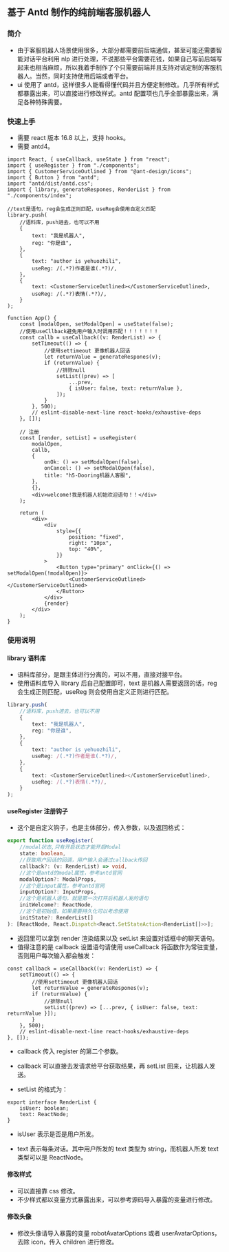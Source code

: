 ## 基于 Antd 制作的纯前端客服机器人

### 简介

-   由于客服机器人场景使用很多，大部分都需要前后端通信，甚至可能还需要智能对话平台利用 nlp 进行处理，不说那些平台需要花钱，如果自己写前后端写起来也相当麻烦，所以我着手制作了个只需要前端并且支持对话定制的客服机器人。当然，同时支持使用后端或者平台。
-   ui 使用了 antd，这样很多人能看得懂代码并且方便定制修改。几乎所有样式都暴露出来，可以直接进行修改样式。antd 配置项也几乎全部暴露出来，满足各种特殊需要。

### 快速上手

-   需要 react 版本 16.8 以上，支持 hooks。
-   需要 antd4。

```tsx
import React, { useCallback, useState } from "react";
import { useRegister } from "./components";
import { CustomerServiceOutlined } from "@ant-design/icons";
import { Button } from "antd";
import "antd/dist/antd.css";
import { library, generateRespones, RenderList } from "./components/index";

//text是语句，reg会生成正则匹配，useReg会使用自定义匹配
library.push(
	//语料库，push进去，也可以不用
	{
		text: "我是机器人",
		reg: "你是谁",
	},
	{
		text: "author is yehuozhili",
		useReg: /(.*?)作者是谁(.*?)/,
	},
	{
		text: <CustomerServiceOutlined></CustomerServiceOutlined>,
		useReg: /(.*?)表情(.*?)/,
	}
);

function App() {
	const [modalOpen, setModalOpen] = useState(false);
	//使用useCllback避免用户输入时调用匹配！！！！！！！
	const callb = useCallback((v: RenderList) => {
		setTimeout(() => {
			//使用settimeout 更像机器人回话
			let returnValue = generateRespones(v);
			if (returnValue) {
				//排除null
				setList((prev) => [
					...prev,
					{ isUser: false, text: returnValue },
				]);
			}
		}, 500);
		// eslint-disable-next-line react-hooks/exhaustive-deps
	}, []);

	// 注册
	const [render, setList] = useRegister(
		modalOpen,
		callb,
		{
			onOk: () => setModalOpen(false),
			onCancel: () => setModalOpen(false),
			title: "h5-Dooring机器人客服",
		},
		{},
		<div>welcome!我是机器人初始欢迎语句！！</div>
	);

	return (
		<div>
			<div
				style={{
					position: "fixed",
					right: "10px",
					top: "40%",
				}}
			>
				<Button type="primary" onClick={() => setModalOpen(!modalOpen)}>
					<CustomerServiceOutlined></CustomerServiceOutlined>
				</Button>
			</div>
			{render}
		</div>
	);
}
```

### 使用说明

#### library 语料库

-   语料库部分，是跟主体进行分离的，可以不用，直接对接平台。
-   使用语料库导入 library 后自己配置即可，text 是机器人需要返回的话，reg 会生成正则匹配，useReg 则会使用自定义正则进行匹配。

```typescript
library.push(
	//语料库，push进去，也可以不用
	{
		text: "我是机器人",
		reg: "你是谁",
	},
	{
		text: "author is yehuozhili",
		useReg: /(.*?)作者是谁(.*?)/,
	},
	{
		text: <CustomerServiceOutlined></CustomerServiceOutlined>,
		useReg: /(.*?)表情(.*?)/,
	}
);
```

#### useRegister 注册钩子

-   这个是自定义钩子，也是主体部分，传入参数，以及返回格式：

```typescript
export function useRegister(
	//modal状态,只有开启状态才能开启Modal
	state: boolean,
	//获取用户回话的回调，用户输入会通过callback传回
	callback?: (v: RenderList) => void,
	//这个是antd的modal属性，参考antd官网
	modalOption?: ModalProps,
	//这个是input属性，参考antd官网
	inputOption?: InputProps,
	//这个是机器人语句，就是第一次打开后机器人发的语句
	initWelcome?: ReactNode,
	//这个是初始值，如果需要持久化可以考虑使用
	initState?: RenderList[]
): [ReactNode, React.Dispatch<React.SetStateAction<RenderList[]>>];
```

-   返回里可以拿到 render 渲染结果以及 setList 来设置对话框中的聊天语句。
-   值得注意的是 callback 设置语句请使用 useCallback 将函数作为常驻变量，否则用户每次输入都会触发：

```tsx
const callback = useCallback((v: RenderList) => {
	setTimeout(() => {
		//使用settimeout 更像机器人回话
		let returnValue = generateRespones(v);
		if (returnValue) {
			//排除null
			setList((prev) => [...prev, { isUser: false, text: returnValue }]);
		}
	}, 500);
	// eslint-disable-next-line react-hooks/exhaustive-deps
}, []);
```

-   callback 传入 register 的第二个参数。
-   callback 可以直接去发请求给平台获取结果，再 setList 回来，让机器人发送。

-   setList 的格式为：

```tsx
export interface RenderList {
	isUser: boolean;
	text: ReactNode;
}
```

-   isUser 表示是否是用户所发。

-   text 表示每条对话。其中用户所发的 text 类型为 string，而机器人所发 text 类型可以是 ReactNode。

#### 修改样式

-   可以直接靠 css 修改。
-   不少样式都以变量方式暴露出来，可以参考源码导入暴露的变量进行修改。

#### 修改头像

-   修改头像请导入暴露的变量 robotAvatarOptions 或者 userAvatarOptions，去除 icon，传入 children 进行修改。
